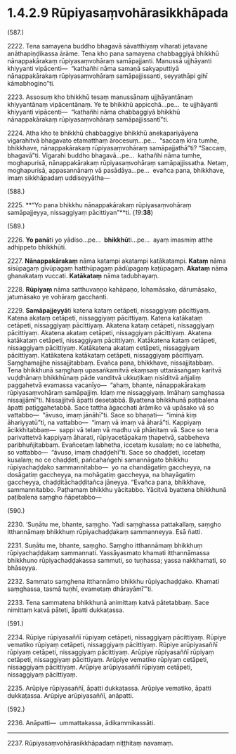 # 1.4.2.9 Rūpiyasaṃvohārasikkhāpada

(587.)

2222\. Tena samayena buddho bhagavā sāvatthiyaṃ viharati jetavane anāthapiṇḍikassa ārāme. Tena kho pana samayena chabbaggiyā bhikkhū nānappakārakaṃ rūpiyasaṃvohāraṃ samāpajjanti. Manussā ujjhāyanti khiyyanti vipācenti—  “kathañhi nāma samaṇā sakyaputtiyā nānappakārakaṃ rūpiyasaṃvohāraṃ samāpajjissanti, seyyathāpi gihī kāmabhogino”ti.

2223\. Assosuṃ kho bhikkhū tesaṃ manussānaṃ ujjhāyantānaṃ khiyyantānaṃ vipācentānaṃ. Ye te bhikkhū appicchā…pe…  te ujjhāyanti khiyyanti vipācenti—  “kathañhi nāma chabbaggiyā bhikkhū nānappakārakaṃ rūpiyasaṃvohāraṃ samāpajjissantī”ti.

2224\. Atha kho te bhikkhū chabbaggiye bhikkhū anekapariyāyena vigarahitvā bhagavato etamatthaṃ ārocesuṃ…pe…  “saccaṃ kira tumhe, bhikkhave, nānappakārakaṃ rūpiyasaṃvohāraṃ samāpajjathā”ti? “Saccaṃ, bhagavā”ti. Vigarahi buddho bhagavā…pe…  kathañhi nāma tumhe, moghapurisā, nānappakārakaṃ rūpiyasaṃvohāraṃ samāpajjissatha. Netaṃ, moghapurisā, appasannānaṃ vā pasādāya…pe…  evañca pana, bhikkhave, imaṃ sikkhāpadaṃ uddiseyyātha—

(588.)

2225\. **“Yo pana bhikkhu nānappakārakaṃ rūpiyasaṃvohāraṃ samāpajjeyya, nissaggiyaṃ pācittiyan”**ti. (*19*:**38**)

(589.)

2226\. **Yo panā**ti yo yādiso…pe…  **bhikkhū**ti…pe…  ayaṃ imasmiṃ atthe adhippeto bhikkhūti.

2227\. **Nānappakārakaṃ** nāma katampi akatampi katākatampi. **Kataṃ** nāma sīsūpagaṃ gīvūpagaṃ hatthūpagaṃ pādūpagaṃ kaṭūpagaṃ. **Akataṃ** nāma ghanakataṃ vuccati. **Katākataṃ** nāma tadubhayaṃ.

2228\. **Rūpiyaṃ** nāma satthuvaṇṇo kahāpaṇo, lohamāsako, dārumāsako, jatumāsako ye vohāraṃ gacchanti.

2229\. **Samāpajjeyyā**ti katena kataṃ cetāpeti, nissaggiyaṃ pācittiyaṃ. Katena akataṃ cetāpeti, nissaggiyaṃ pācittiyaṃ. Katena katākataṃ cetāpeti, nissaggiyaṃ pācittiyaṃ. Akatena kataṃ cetāpeti, nissaggiyaṃ pācittiyaṃ. Akatena akataṃ cetāpeti, nissaggiyaṃ pācittiyaṃ. Akatena katākataṃ cetāpeti, nissaggiyaṃ pācittiyaṃ. Katākatena kataṃ cetāpeti, nissaggiyaṃ pācittiyaṃ. Katākatena akataṃ cetāpeti, nissaggiyaṃ pācittiyaṃ. Katākatena katākataṃ cetāpeti, nissaggiyaṃ pācittiyaṃ. Saṃghamajjhe nissajjitabbaṃ. Evañca pana, bhikkhave, nissajjitabbaṃ. Tena bhikkhunā saṃghaṃ upasaṅkamitvā ekaṃsaṃ uttarāsaṅgaṃ karitvā vuḍḍhānaṃ bhikkhūnaṃ pāde vanditvā ukkuṭikaṃ nisīditvā añjaliṃ paggahetvā evamassa vacanīyo—  “ahaṃ, bhante, nānappakārakaṃ rūpiyasaṃvohāraṃ samāpajjiṃ. Idaṃ me nissaggiyaṃ. Imāhaṃ saṃghassa nissajjāmī”ti. Nissajjitvā āpatti desetabbā. Byattena bhikkhunā paṭibalena āpatti paṭiggahetabbā. Sace tattha āgacchati ārāmiko vā upāsako vā so vattabbo—  “āvuso, imaṃ jānāhī”ti. Sace so bhaṇati—  “iminā kiṃ āhariyyatū”ti, na vattabbo—  “imaṃ vā imaṃ vā āharā”ti. Kappiyaṃ ācikkhitabbaṃ—  sappi vā telaṃ vā madhu vā phāṇitaṃ vā. Sace so tena parivattetvā kappiyaṃ āharati, rūpiyacetāpakaṃ ṭhapetvā, sabbeheva paribhuñjitabbaṃ. Evañcetaṃ labhetha, iccetaṃ kusalaṃ; no ce labhetha, so vattabbo—  “āvuso, imaṃ chaḍḍehī”ti. Sace so chaḍḍeti, iccetaṃ kusalaṃ; no ce chaḍḍeti, pañcahaṅgehi samannāgato bhikkhu rūpiyachaḍḍako sammannitabbo—  yo na chandāgatiṃ gaccheyya, na dosāgatiṃ gaccheyya, na mohāgatiṃ gaccheyya, na bhayāgatiṃ gaccheyya, chaḍḍitāchaḍḍitañca jāneyya. “Evañca pana, bhikkhave, sammannitabbo. Paṭhamaṃ bhikkhu yācitabbo. Yācitvā byattena bhikkhunā paṭibalena saṃgho ñāpetabbo—

(590.)

2230\. ‘Suṇātu me, bhante, saṃgho. Yadi saṃghassa pattakallaṃ, saṃgho itthannāmaṃ bhikkhuṃ rūpiyachaḍḍakaṃ sammanneyya. Esā ñatti.

2231\. Suṇātu me, bhante, saṃgho. Saṃgho itthannāmaṃ bhikkhuṃ rūpiyachaḍḍakaṃ sammannati. Yassāyasmato khamati itthannāmassa bhikkhuno rūpiyachaḍḍakassa sammuti, so tuṇhassa; yassa nakkhamati, so bhāseyya.

2232\. Sammato saṃghena itthannāmo bhikkhu rūpiyachaḍḍako. Khamati saṃghassa, tasmā tuṇhī, evametaṃ dhārayāmī’”ti.

2233\. Tena sammatena bhikkhunā animittaṃ katvā pātetabbaṃ. Sace nimittaṃ katvā pāteti, āpatti dukkaṭassa.

(591.)

2234\. Rūpiye rūpiyasaññī rūpiyaṃ cetāpeti, nissaggiyaṃ pācittiyaṃ. Rūpiye vematiko rūpiyaṃ cetāpeti, nissaggiyaṃ pācittiyaṃ. Rūpiye arūpiyasaññī rūpiyaṃ cetāpeti, nissaggiyaṃ pācittiyaṃ. Arūpiye rūpiyasaññī rūpiyaṃ cetāpeti, nissaggiyaṃ pācittiyaṃ. Arūpiye vematiko rūpiyaṃ cetāpeti, nissaggiyaṃ pācittiyaṃ. Arūpiye arūpiyasaññī rūpiyaṃ cetāpeti, nissaggiyaṃ pācittiyaṃ.

2235\. Arūpiye rūpiyasaññī, āpatti dukkaṭassa. Arūpiye vematiko, āpatti dukkaṭassa. Arūpiye arūpiyasaññī, anāpatti.

(592.)

2236\. Anāpatti—  ummattakassa, ādikammikassāti.

---

2237\. Rūpiyasaṃvohārasikkhāpadaṃ niṭṭhitaṃ navamaṃ.
